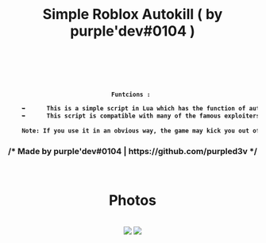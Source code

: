 <br>
<h1 align="center">Simple Roblox Autokill ( by purple'dev#0104 )</h1>
<br>

<h4 align = "center"> 
<br>
<br>

```bash
Funtcions : 

    ➥      This is a simple script in Lua which has the function of auto-killing people, one after the other.
    ➥      This script is compatible with many of the famous exploiters including JJsploit, krnl, Synapse and many more.
    
    Note: If you use it in an obvious way, the game may kick you out of the game. Use it with awareness.    
```
<h3 align="center">/*       Made by purple'dev#0104 | https://github.com/purpled3v        */</h3>

<br>
<h1 align="center">Photos</h1>
<br>
<div align="center">
  <img src="https://user-images.githubusercontent.com/111908683/189500339-20f8d239-f6ea-40c3-aaa7-e670eb1456d2.png"></img>
  <img src="https://user-images.githubusercontent.com/111908683/189500370-e6ccd18b-0076-4d5a-8391-a10a13349ee2.png"></img>
  </div>
  
  <br>
  <br>





